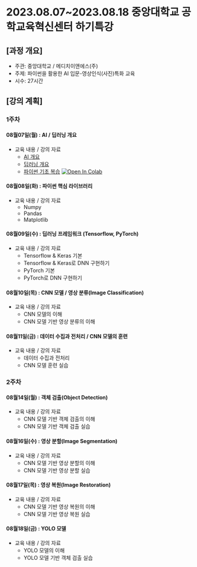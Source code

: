 # 2023.08.07\~2023.08.18 중앙대학교 공학교육혁신센터 하기특강

## \[과정 개요]

* 주관: 중앙대학교 / 메디치이앤에스(주)
* 주제: 파이썬을 활용한 AI 입문-영상인식(사진)특화 교육
* 시수: 27시간

## \[강의 계획]

### 1주차

#### 08월07일(월) : AI / 딥러닝 개요

* 교육 내용 / 강의 자료
  * [AI 개요](../LectureFiles/pdf/AI01_AI개요.pdf)
  * [딥러닝 개요](../LectureFiles/pdf/DL01_딥러닝개요.pdf)
  * [파이썬 기초 복습](../LectureFiles/src/Py001_Basic.ipynb) [![Open In Colab](https://colab.research.google.com/assets/colab-badge.svg)](https://colab.research.google.com/github/aidalabs/Lectures/blob/main/LectureFiles/src/Py001_Basic.ipynb)

#### 08월08일(화) : 파이썬 핵심 라이브러리

* 교육 내용 / 강의 자료
  * Numpy
  * Pandas
  * Matplotlib

#### 08월09일(수) : 딥러닝 프레임워크 (Tensorflow, PyTorch)

* 교육 내용 / 강의 자료
  * Tensorflow & Keras 기본
  * Tensorflow & Keras로 DNN 구현하기
  * PyTorch 기본
  * PyTorch로 DNN 구현하기

#### 08월10일(목) : CNN 모델 / 영상 분류(Image Classification)

* 교육 내용 / 강의 자료
  * CNN 모델의 이해
  * CNN 모델 기반 영상 분류의 이해

#### 08월11일(금) : 데이터 수집과 전처리 / CNN 모델의 훈련

* 교육 내용 / 강의 자료
  * 데이터 수집과 전처리
  * CNN 모델 훈련 실습


### 2주차

#### 08월14일(월) : 객체 검출(Object Detection)

* 교육 내용 / 강의 자료
  * CNN 모델 기반 객체 검출의 이해
  * CNN 모델 기반 객체 검출 실습

#### 08월16일(수) : 영상 분할(Image Segmentation)

* 교육 내용 / 강의 자료
  * CNN 모델 기반 영상 분할의 이해
  * CNN 모델 기반 영상 분할 실습

#### 08월17일(목) : 영상 복원(Image Restoration)

* 교육 내용 / 강의 자료
  * CNN 모델 기반 영상 복원의 이해
  * CNN 모델 기반 영상 복원 실습

#### 08월18일(금) : YOLO 모델

* 교육 내용 / 강의 자료
  * YOLO 모델의 이해
  * YOLO 모델 기반 객체 검출 실습

